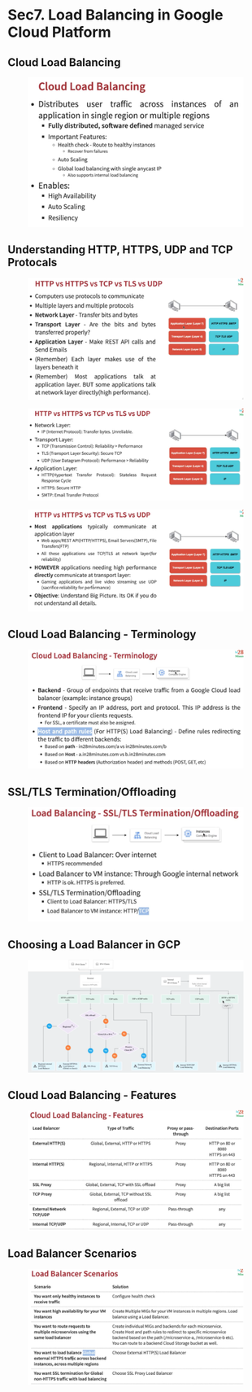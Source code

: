 # Sec7. Load Balancing in Google Cloud Platform

## Cloud Load Balancing

<figure><img src="../../.gitbook/assets/image (27) (1).png" alt=""><figcaption></figcaption></figure>

## Understanding HTTP, HTTPS, UDP and TCP Protocals

<figure><img src="../../.gitbook/assets/image (28) (1).png" alt=""><figcaption></figcaption></figure>

<figure><img src="../../.gitbook/assets/image (29) (1).png" alt=""><figcaption></figcaption></figure>

<figure><img src="../../.gitbook/assets/image (30) (1).png" alt=""><figcaption></figcaption></figure>

## Cloud Load Balancing - Terminology

<figure><img src="../../.gitbook/assets/image (31).png" alt=""><figcaption></figcaption></figure>

## SSL/TLS Termination/Offloading

<figure><img src="../../.gitbook/assets/image (32).png" alt=""><figcaption></figcaption></figure>

## Choosing a Load Balancer in GCP

<figure><img src="../../.gitbook/assets/image (33).png" alt=""><figcaption></figcaption></figure>

## Cloud Load Balancing - Features

<figure><img src="../../.gitbook/assets/image (34).png" alt=""><figcaption></figcaption></figure>

## Load Balancer Scenarios

<figure><img src="../../.gitbook/assets/image (35).png" alt=""><figcaption></figcaption></figure>

